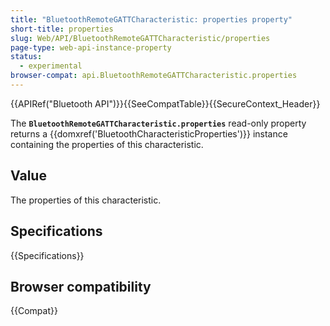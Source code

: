 ```yaml
---
title: "BluetoothRemoteGATTCharacteristic: properties property"
short-title: properties
slug: Web/API/BluetoothRemoteGATTCharacteristic/properties
page-type: web-api-instance-property
status:
  - experimental
browser-compat: api.BluetoothRemoteGATTCharacteristic.properties
---
```


{{APIRef("Bluetooth API")}}{{SeeCompatTable}}{{SecureContext_Header}}

The **`BluetoothRemoteGATTCharacteristic.properties`**
read-only property returns a {{domxref('BluetoothCharacteristicProperties')}} instance
containing the properties of this characteristic.

## Value

The properties of this characteristic.

## Specifications

{{Specifications}}

## Browser compatibility

{{Compat}}
